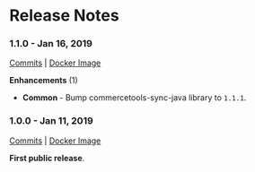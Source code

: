 # Release Notes

<!-- RELEASE NOTE FORMAT

1. Please use the following format for the release note subtitle
### {version} - {date}

2. link to commits of release.
3. link to docker image of release.
4. link to deployed worker.

5. Depending on the contents of the release use the subtitles below to 
  document the new changes in the release accordingly. Please always include
  a link to the releated issue number. 
   **New Features** (n)
   **Beta Features** (n)
   **Major Enhancements** (n)
   **Breaking Changes** (n)
   **Enhancements** (n)
   **Doc Fixes** (n)
   **Critical Bug Fixes** (n)
   **Bug Fixes** (n)
   **Hotfix** (n)
   - **Category Sync** - Sync now supports product variant images syncing. [#114](https://github.com/commercetools/commercetools-project-sync/issues/114)
   - **Build Tools** - Convinient handelling of env vars for integration tests.

6. Add Compatibility notes section, which specifies explicitly if there
are breaking changes. If there are, then a migration guide should be provided.


### 1.0.0 - Nov 10, 2018
[Commits](https://github.com/commercetools/commercetools-project-sync/commits/1.0.0) |
[Docker Image](https://hub.docker.com/r/commercetools/commercetools-project-sync/)
 
**New Features** (1)
 - **Category Sync** - First version of the tool.
 - **Product Sync** - First version of the tool.
 -->
 
 ### 1.1.0 - Jan 16, 2019
  [Commits](https://github.com/commercetools/commercetools-project-sync/commits/1.1.0) |
  [Docker Image](https://hub.docker.com/r/commercetools/commercetools-project-sync/)
   
  **Enhancements** (1)
   - **Common** - Bump commercetools-sync-java library to `1.1.1`.
 
 ### 1.0.0 - Jan 11, 2019
 [Commits](https://github.com/commercetools/commercetools-project-sync/commits/1.0.0) |
 [Docker Image](https://hub.docker.com/r/commercetools/commercetools-project-sync/)
  
  **First public release**.